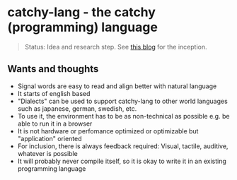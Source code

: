 # catchy-lang - the catchy (programming) language

> Status: Idea and research step. See [this blog](../blog/maunzCache/human-centric-programming.md) for the inception.

## Wants and thoughts

- Signal words are easy to read and align better with natural language
- It starts of english based
- "Dialects" can be used to support catchy-lang to other world languages such as japanese, german, swedish, etc.
- To use it, the environment has to be as non-technical as possible e.g. be able to run it in a browser
- It is not hardware or perfomance optimized or optimizable but "application" oriented
- For inclusion, there is always feedback required: Visual, tactile, auditive, whatever is possible
- It will probably never compile itself, so it is okay to write it in an existing programming language
